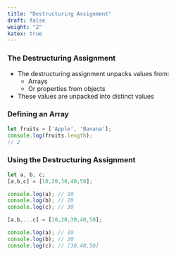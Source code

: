```yaml
---
title: "Destructuring Assignment"
draft: false
weight: "2"
katex: true
---
```


### The Destructuring Assignment
- The destructuring assignment unpacks values from:
	- Arrays
	- Or properties from objects
- These values are unpacked into distinct values

### Defining an Array
```js
let fruits = ['Apple', 'Banana'];
console.log(fruits.length);
// 2
```
### Using the Destructuring Assignment
```js
let a, b, c;
[a,b,c] = [10,20,30,40,50];

console.log(a); // 10
console.log(b); // 20
console.log(c); // 30

[a,b,...c] = [10,20,30,40,50];

console.log(a); // 10
console.log(b); // 20
console.log(c); // [30,40,50]
```
